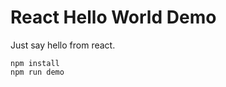 React Hello World Demo
======================

Just say hello from react.

```
npm install
npm run demo
```

